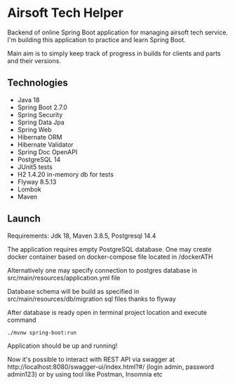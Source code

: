 # Airsoft Tech Helper
Backend of online Spring Boot application for managing airsoft tech service. 
I'm building this application to practice and learn Spring Boot.

Main aim is to simply keep track of progress in builds for clients and parts and their versions.

## Technologies
- Java 18
- Spring Boot 2.7.0
- Spring Security
- Spring Data Jpa
- Spring Web
- Hibernate ORM
- Hibernate Validator
- Spring Doc OpenAPI
- PostgreSQL 14
- JUnit5 tests
- H2 1.4.20 in-memory db for tests
- Flyway 8.5.13
- Lombok
- Maven

## Launch
Requirements: Jdk 18, Maven 3.8.5, Postgresql 14.4

The application requires empty PostgreSQL database. One may create docker container based on docker-compose file located in /dockerATH

Alternatively one may specify connection to postgres database in 
src/main/resources/application.yml file

Database schema will be build as specified in src/main/resources/db/migration sql files thanks to flyway

After database is ready open in terminal project location and execute command

`./mvnw spring-boot:run`

Application should be up and running!

Now it's possible to interact with REST API via swagger at http://localhost:8080/swagger-ui/index.html?#/
(login admin, password admin123)
or by using tool like Postman, Insomnia etc

 



